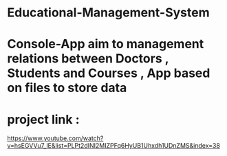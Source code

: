 # Educational-Management-System

# Console-App aim to management relations between Doctors , Students and Courses , App based on files to store data  

# project link :
https://www.youtube.com/watch?v=hsEGVVu7_lE&list=PLPt2dINI2MIZPFq6HyUB1Uhxdh1UDnZMS&index=38

